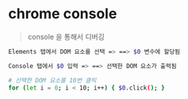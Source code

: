 # chrome console

> console 을 통해서 디버깅

```sh
Elements 탭에서 DOM 요소를 선택 => ==> $0 변수에 할당됨

Console 탭에서 $0 입력 => ==> 선택한 DOM 요소가 출력됨

# 선택한 DOM 요소를 10번 클릭
for (let i = 0; i < 10; i++) { $0.click(); }
```
